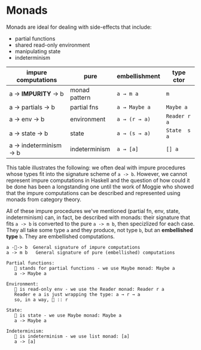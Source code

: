 # Monads

Monads are ideal for dealing with side-effects that include:
- partial functions
- shared read-only environment
- manipulating state
- indeterminism

impure computations   | pure          | embellishment  | type ctor   
----------------------|---------------|----------------|-------------
a → **IMPURITY**  → b | monad pattern | `a → m a`      | `m`         
a → partials      → b | partial fns   | `a → Maybe a`  | `Maybe a`   
a → env           → b | environment   | `a → (r → a)`  | `Reader r a`
a → state         → b | state         | `a → (s → a)`  | `State  s a` 
a → indeterminism → b | indeterminism | `a → [a]`      | `[] a`      


This table illustrates the following: we often deal with impure procedures whose types fit into the signature scheme of `a -> b`. However, we cannot represent impure computations in Haskell and the question of how could it be done has been a longstanding one until the work of Moggie who showed that the impure computations can be described and represented using monads from category theory.

All of these impure procedures we've mentioned (partial fn, env, state, indeterminism) can, in fact, be described with monads: their signature that fits `a -> b` is converted to the pure `a -> m b`, then specizlized for each case. They all take some type `a` and they produce, not type `b`, but an **embellished type** `b`. They are embellished computations.

```
a -💩-> b  General signature of impure computations
a -> m b   General signature of pure (embellished) computations

Partial functions:
   💩 stands for partial functions - we use Maybe monad: Maybe a
   a -> Maybe a

Environment:
   💩 is read-only env - we use the Reader monad: Reader r a
   Reader e a is just wrapping the type: a → r → a
   so, in a way, 💩 :: r

State:
   💩 is state - we use Maybe monad: Maybe a
   a -> Maybe a

Indeterminism:
   💩 is indeterminism - we use list monad: [a]
   a -> [a]
```
